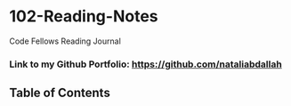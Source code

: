 # 102-Reading-Notes
Code Fellows Reading Journal

### Link to my Github Portfolio: https://github.com/nataliabdallah

## Table of Contents
